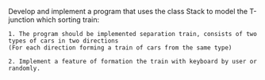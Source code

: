 Develop and implement a program that uses the class Stack to model the T-junction which sorting train:

	1. The program should be implemented separation train, consists of two types of cars in two directions 
	(For each direction forming a train of cars from the same type)
	
	2. Implement a feature of formation the train with keyboard by user or randomly.

